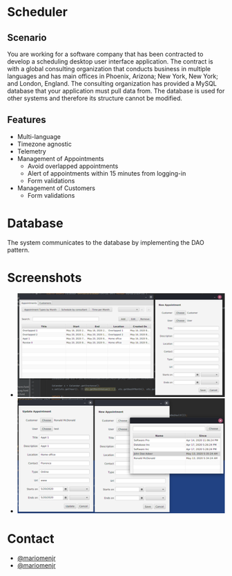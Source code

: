 # Scheduler

## Scenario

You are working for a software company that has been contracted to develop a scheduling desktop user interface application. The contract is with a global consulting organization that conducts business in multiple languages and has main offices in Phoenix, Arizona; New York, New York; and London, England. The consulting organization has provided a MySQL database that your application must pull data from. The database is used for other systems and therefore its structure cannot be modified.

## Features

- Multi-language
- Timezone agnostic
- Telemetry
- Management of Appointments
    - Avoid overlapped appointments
    - Alert of appointments within 15 minutes from logging-in
    - Form validations
- Management of Customers
    - Form validations

# Database

The system communicates to the database by implementing the DAO pattern.

# Screenshots

- ![Appointments Log](./assets/img/screenshot_14.png)
- ![Appointment Forms](./assets/img/screenshot_16.png)

# Contact

- [@mariomenjr](https://twitter.com/mariomenjr)
- [@mariomenjr](https://instagram.com/mariomenjr)